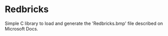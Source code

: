# Redbricks
 Simple C library to load and generate the 'Redbricks.bmp' file described on Microsoft Docs.
